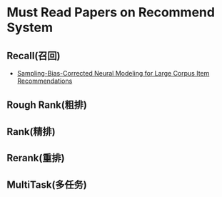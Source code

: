 # Must Read Papers on Recommend System

## Recall(召回)

- [Sampling-Bias-Corrected Neural Modeling for Large Corpus Item Recommendations](https://dl.acm.org/doi/10.1145/3298689.3346996)

  


## Rough Rank(粗排)

## Rank(精排)

## Rerank(重排)

## MultiTask(多任务)

